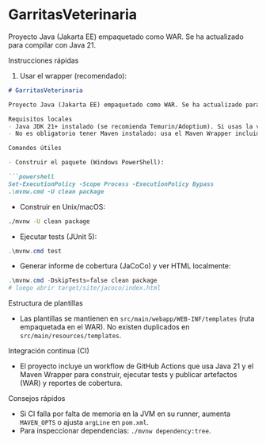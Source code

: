 # GarritasVeterinaria

Proyecto Java (Jakarta EE) empaquetado como WAR. Se ha actualizado para compilar con Java 21.

Instrucciones rápidas

1. Usar el wrapper (recomendado):

```markdown
# GarritasVeterinaria

Proyecto Java (Jakarta EE) empaquetado como WAR. Se ha actualizado para compilar con Java 21.

Requisitos locales
- Java JDK 21+ instalado (se recomienda Temurin/Adoptium). Si usas la versión del sistema (p. ej. JDK 22) está bien mientras compile para <release>21.
- No es obligatorio tener Maven instalado: usa el Maven Wrapper incluido (`mvnw` / `mvnw.cmd`).

Comandos útiles

- Construir el paquete (Windows PowerShell):

```powershell
Set-ExecutionPolicy -Scope Process -ExecutionPolicy Bypass
.\mvnw.cmd -U clean package
```

- Construir en Unix/macOS:

```bash
./mvnw -U clean package
```

- Ejecutar tests (JUnit 5):

```powershell
.\mvnw.cmd test
```

- Generar informe de cobertura (JaCoCo) y ver HTML localmente:

```powershell
.\mvnw.cmd -DskipTests=false clean package
# luego abrir target/site/jacoco/index.html
```

Estructura de plantillas
- Las plantillas se mantienen en `src/main/webapp/WEB-INF/templates` (ruta empaquetada en el WAR). No existen duplicados en `src/main/resources/templates`.

Integración continua (CI)
- El proyecto incluye un workflow de GitHub Actions que usa Java 21 y el Maven Wrapper para construir, ejecutar tests y publicar artefactos (WAR) y reportes de cobertura.

Consejos rápidos
- Si CI falla por falta de memoria en la JVM en su runner, aumenta `MAVEN_OPTS` o ajusta `argLine` en `pom.xml`.
- Para inspeccionar dependencias: `./mvnw dependency:tree`.

```
